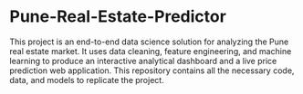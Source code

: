 # Pune-Real-Estate-Predictor
This project is an end-to-end data science solution for analyzing the Pune real estate market. It uses data cleaning, feature engineering, and machine learning to produce an interactive analytical dashboard and a live price prediction web application. This repository contains all the necessary code, data, and models to replicate the project.
